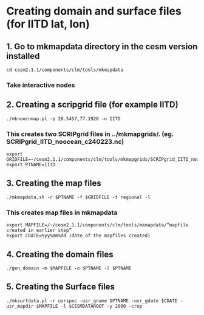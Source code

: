 # Creating domain and surface files (for IITD lat, lon)
## 1. Go to mkmapdata directory in the cesm version installed
	cd cesm2.1.1/components/clm/tools/mkmapdata
### Take interactive nodes
## 2. Creating a scripgrid file (for example IITD)
	./mknoocnmap.pl -p 28.5457,77.1928 -n IITD
### This creates two SCRIPgrid files in ../mkmapgrids/. (eg. SCRIPgrid_IITD_noocean_c240223.nc)
	export GRIDFILE=~/cesm2.1.1/components/clm/tools/mkmapgrids/SCRIPgrid_IITD_noocean_c240223.nc
	export PTNAME=IITD
## 3. Creating the map files
	./mkmapdata.sh -r $PTNAME -f $GRIDFILE -t regional -l
### This creates map files in mkmapdata
	export MAPFILE=/~/cesm2.1.1/components/clm/tools/mkmapdata/”mapfile created in earlier step”	
	export CDATE=%yy%mm%dd (date of the mapfiles created)
## 4. Creating the domain files
	./gen_domain -m $MAPFILE -o $PTNAME -l $PTNAME
## 5. Creating the Surface files
	./mksurfdata.pl -r usrspec -usr_gname $PTNAME -usr_gdate $CDATE -usr_mapdir $MAPFILE -l $CESMDATAROOT -y 2000 -crop	


